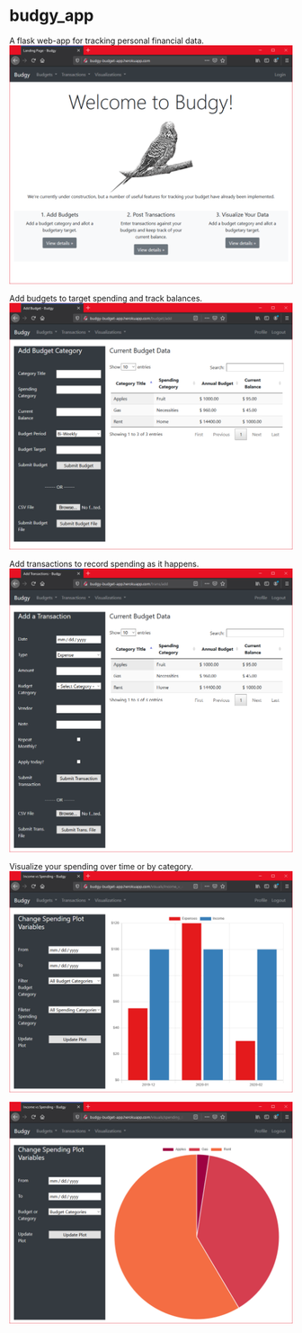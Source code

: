 # budgy_app
 A flask web-app for tracking personal financial data.
![Home Page](images/budgy1.PNG)

Add budgets to target spending and track balances.
![Add Budget](images/budgy2.PNG)

Add transactions to record spending as it happens. 
![Add Transaction](images/budgy3.PNG)

Visualize your spending over time or by category.
![Spending over Time](images/budgy4.PNG)

![Spending by Category](images/budgy5.PNG)
